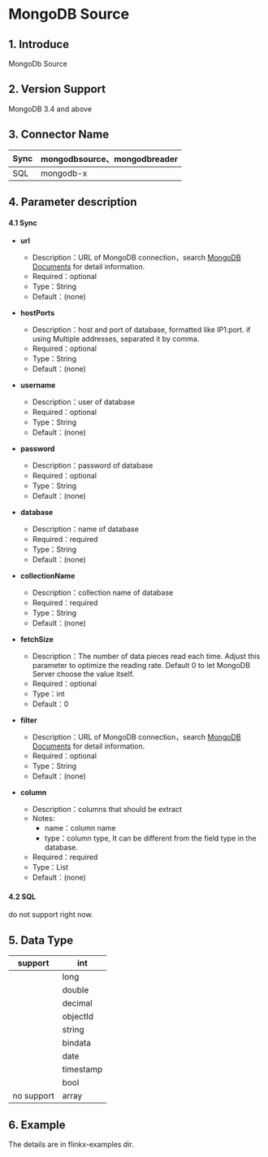 # MongoDB Source
## 1. Introduce
MongoDb Source


## 2. Version Support
MongoDB 3.4 and above


## 3. Connector Name
| Sync | mongodbsource、mongodbreader |
| --- | --- |
| SQL | mongodb-x |



## 4. Parameter description
#### 4.1 Sync

- **url**
    - Description：URL of MongoDB connection，search [MongoDB Documents](https://docs.mongodb.com/manual/reference/connection-string/) for detail information.
    - Required：optional
    - Type：String
    - Default：(none)



- **hostPorts**
    - Description：host and port of database, formatted like IP1:port. if using Multiple addresses, separated it by comma.
    - Required：optional
    - Type：String
    - Default：(none)



- **username**
    - Description：user of database
    - Required：optional
    - Type：String
    - Default：(none)



- **password**
    - Description：password of database 
    - Required：optional
    - Type：String
    - Default：(none)



- **database**
    - Description：name of database
    - Required：required
    - Type：String
    - Default：(none)



- **collectionName**
    - Description：collection name of database
    - Required：required
    - Type：String
    - Default：(none)
  
  

- **fetchSize**
    - Description：The number of data pieces read each time. Adjust this parameter to optimize the reading rate. Default 0 to let MongoDB Server choose the value itself.
    - Required：optional
    - Type：int
    - Default：0



- **filter**
    - Description：URL of MongoDB connection，search [MongoDB Documents](https://docs.mongodb.com/manual/reference/connection-string/) for detail information.
    - Required：optional
    - Type：String
    - Default：(none)



- **column**
    - Description：columns that should be extract
    - Notes:
        - name：column name 
        - type：column type, It can be different from the field type in the database.
    - Required：required
    - Type：List
    - Default：(none)
#### 4.2 SQL
do not support right now.


## 5. Data Type
| support | int |
| --- | --- |
|  | long |
|  | double |
|  | decimal |
|  | objectId |
|  | string |
|  | bindata |
|  | date |
|  | timestamp |
|  | bool |
| no support | array |

## 6. Example
The details are in flinkx-examples dir.

